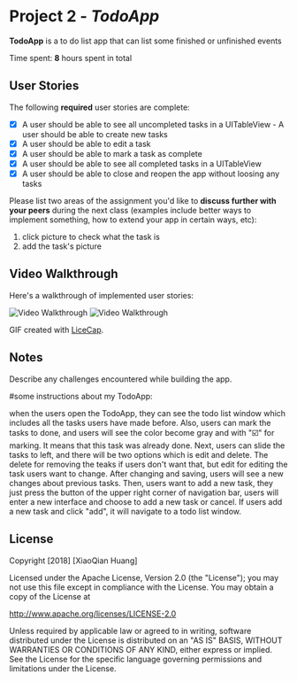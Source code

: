 # Project 2 - *TodoApp*

**TodoApp** is a to do list app that can list some finished or unfinished events

Time spent: **8** hours spent in total

## User Stories

The following **required** user stories are complete:

- [x] A user should be able to see all uncompleted tasks in a UITableView - A user should be able to create new tasks
- [x] A user should be able to edit a task
- [x] A user should be able to mark a task as complete
- [x] A user should be able to see all completed tasks in a UITableView
- [x] A user should be able to close and reopen the app without loosing any tasks

Please list two areas of the assignment you'd like to **discuss further with your peers** during the next class (examples include better ways to implement something, how to extend your app in certain ways, etc):

1. click picture to check what the task is
2. add the task's picture

## Video Walkthrough

Here's a walkthrough of implemented user stories:

<img src='https://i.imgur.com/cBJOwh2.gif' title='Video Walkthrough' width='' alt='Video Walkthrough' />

<img src='https://i.imgur.com/aflJut6.gif' title='Video Walkthrough' width='' alt='Video Walkthrough' />

GIF created with [LiceCap](http://www.cockos.com/licecap/).

## Notes

Describe any challenges encountered while building the app.

#some instructions about my TodoApp: 

when the users open the TodoApp, they can see the todo list window which includes all the tasks users have made before. Also, users can mark the tasks to done, and users will see the color become gray and with "☑️" for marking. It means that this task was already done. Next, users can slide the tasks to left, and there will be two options which is edit and delete. The delete for removing the teaks if users don't want that, but edit for editing the task users want to change. After changing and saving, users will see a new changes about previous tasks. Then, users want to add a new task, they just press the button of the upper right corner of navigation bar, users will enter a new interface and choose to add a new task or cancel. If users add a new task and click "add", it will navigate to a todo list window. 

## License

Copyright [2018] [XiaoQian Huang]

Licensed under the Apache License, Version 2.0 (the "License");
you may not use this file except in compliance with the License.
You may obtain a copy of the License at

http://www.apache.org/licenses/LICENSE-2.0

Unless required by applicable law or agreed to in writing, software
distributed under the License is distributed on an "AS IS" BASIS,
WITHOUT WARRANTIES OR CONDITIONS OF ANY KIND, either express or implied.
See the License for the specific language governing permissions and
limitations under the License.


